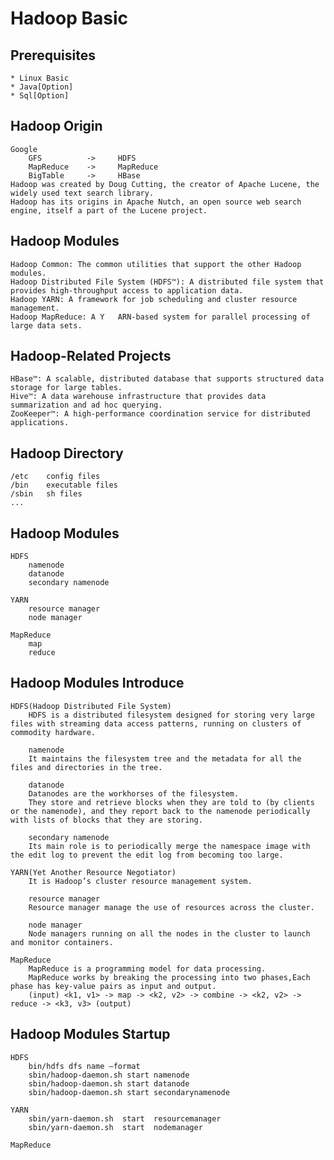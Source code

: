 # Hadoop Basic

## Prerequisites

    * Linux Basic
    * Java[Option]
    * Sql[Option]


## Hadoop Origin
    Google
        GFS          ->     HDFS
        MapReduce    ->     MapReduce
        BigTable     ->     HBase
    Hadoop was created by Doug Cutting, the creator of Apache Lucene, the widely used text search library. 
    Hadoop has its origins in Apache Nutch, an open source web search engine, itself a part of the Lucene project.
    
## Hadoop Modules
    Hadoop Common: The common utilities that support the other Hadoop modules.
    Hadoop Distributed File System (HDFS™): A distributed file system that provides high-throughput access to application data.
    Hadoop YARN: A framework for job scheduling and cluster resource management.
    Hadoop MapReduce: A Y   ARN-based system for parallel processing of large data sets.

## Hadoop-Related Projects 
    HBase™: A scalable, distributed database that supports structured data storage for large tables.
    Hive™: A data warehouse infrastructure that provides data summarization and ad hoc querying.
    ZooKeeper™: A high-performance coordination service for distributed applications.

## Hadoop Directory
    /etc    config files
    /bin    executable files
    /sbin   sh files
    ...

## Hadoop Modules
    HDFS
        namenode
        datanode
        secondary namenode

    YARN
        resource manager
        node manager

    MapReduce
        map
        reduce

## Hadoop Modules Introduce
    HDFS(Hadoop Distributed File System)
        HDFS is a distributed filesystem designed for storing very large files with streaming data access patterns, running on clusters of commodity hardware.
        
        namenode
        It maintains the filesystem tree and the metadata for all the files and directories in the tree.

        datanode
        Datanodes are the workhorses of the filesystem. 
        They store and retrieve blocks when they are told to (by clients or the namenode), and they report back to the namenode periodically with lists of blocks that they are storing.

        secondary namenode
        Its main role is to periodically merge the namespace image with the edit log to prevent the edit log from becoming too large.

    YARN(Yet Another Resource Negotiator)
        It is Hadoop’s cluster resource management system.
        
        resource manager
        Resource manager manage the use of resources across the cluster.

        node manager
        Node managers running on all the nodes in the cluster to launch and monitor containers.
    
    MapReduce
        MapReduce is a programming model for data processing.
        MapReduce works by breaking the processing into two phases,Each phase has key-value pairs as input and output.
        (input) <k1, v1> -> map -> <k2, v2> -> combine -> <k2, v2> -> reduce -> <k3, v3> (output)

## Hadoop Modules Startup
    HDFS
        bin/hdfs dfs name –format
        sbin/hadoop-daemon.sh start namenode
        sbin/hadoop-daemon.sh start datanode
        sbin/hadoop-daemon.sh start secondarynamenode

    YARN
        sbin/yarn-daemon.sh  start  resourcemanager
        sbin/yarn-daemon.sh  start  nodemanager

    MapReduce
